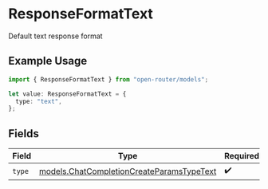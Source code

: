 # ResponseFormatText

Default text response format

## Example Usage

```typescript
import { ResponseFormatText } from "open-router/models";

let value: ResponseFormatText = {
  type: "text",
};
```

## Fields

| Field                                                                                        | Type                                                                                         | Required                                                                                     | Description                                                                                  |
| -------------------------------------------------------------------------------------------- | -------------------------------------------------------------------------------------------- | -------------------------------------------------------------------------------------------- | -------------------------------------------------------------------------------------------- |
| `type`                                                                                       | [models.ChatCompletionCreateParamsTypeText](../models/chatcompletioncreateparamstypetext.md) | :heavy_check_mark:                                                                           | N/A                                                                                          |